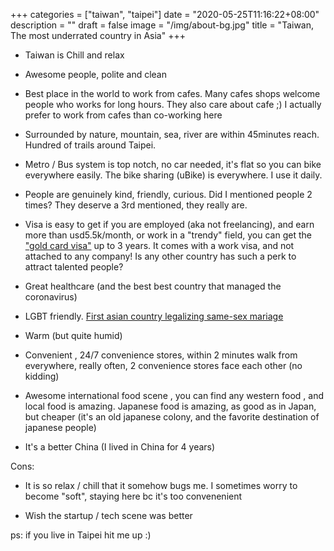 +++
categories = ["taiwan", "taipei"]
date = "2020-05-25T11:16:22+08:00"
description = ""
draft = false
image = "/img/about-bg.jpg"
title = "Taiwan, The most underrated country in Asia"
+++

- Taiwan is Chill and relax

- Awesome people, polite and clean

- Best place in the world to work from cafes. Many cafes shops welcome people who works for long hours. They also care about cafe ;) I actually prefer to work from cafes than co-working here

- Surrounded by nature, mountain, sea, river are within 45minutes reach. Hundred of trails around Taipei.

- Metro / Bus system is top notch, no car needed, it's flat so you can bike everywhere easily. The bike sharing (uBike) is everywhere. I use it daily.

- People are genuinely kind, friendly, curious. Did I mentioned people 2 times? They deserve a 3rd mentioned, they really are.

- Visa is easy to get if you are employed (aka not freelancing), and earn more than usd5.5k/month, or work in a "trendy" field, you can get the ["gold card visa"](https://taiwangoldcard.com/) up to 3 years. It comes with a work visa, and not attached to any company! Is any other country has such a perk to attract talented people?

- Great healthcare (and the best best country that managed the coronavirus)

- LGBT friendly. [First asian country legalizing same-sex mariage](https://en.wikipedia.org/wiki/Same-sex_marriage_in_Taiwan)

- Warm (but quite humid)

- Convenient , 24/7 convenience stores, within 2 minutes walk from everywhere, really often, 2 convenience stores face each other (no kidding)

- Awesome international food scene , you can find any western food , and local food is amazing. Japanese food is amazing, as good as in Japan, but cheaper (it's an old japanese colony, and the favorite destination of japanese people)

- It's a better China (I lived in China for 4 years)

Cons:

- It is so relax / chill that it somehow bugs me. I sometimes worry to become "soft", staying here bc it's too convenenient

- Wish the startup / tech scene was better

ps: if you live in Taipei hit me up :)